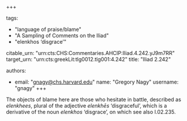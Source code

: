 +++

tags:
- "language of praise/blame"
- "A Sampling of Comments on the Iliad"
- "elenkhos ‘disgrace’"

citable_urn: "urn:cts:CHS:Commentaries.AHCIP:Iliad.4.242.yJ9m7RR"
target_urn: "urn:cts:greekLit:tlg0012.tlg001:4.242"
title: "Iliad 2.242"

authors:
- email: "gnagy@chs.harvard.edu"
  name: "Gregory Nagy"
  username: "gnagy"
+++

<p>The objects of blame here are those who hesitate in battle, described as <em>elenkhees</em>, plural of the adjective <em>elenkhēs</em> ‘disgraceful’, which is a derivative of the noun <em>elenkhos</em> ‘disgrace’, on which see also I.02.235.  </p>
